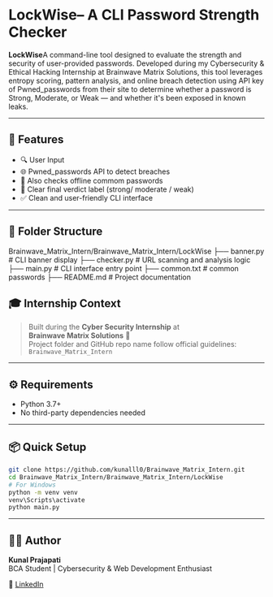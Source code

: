 # LockWise– A CLI Password Strength Checker

**LockWise**A command-line tool designed to evaluate the strength and security of user-provided passwords. Developed during my Cybersecurity & Ethical Hacking Internship at Brainwave Matrix Solutions, this tool leverages entropy scoring, pattern analysis, and online breach detection using API key of Pwned_passwords from their site to determine whether a password is Strong, Moderate, or Weak — and whether it's been exposed in known leaks.


---

## 🚀 Features

- 🔍 User Input
- 🌐 Pwned_passwords API to detect breaches
- 🔡 Also checks offline commom passwords
- 🧾 Clear final verdict label (strong/ moderate / weak)
- ✅ Clean and user-friendly CLI interface

---
## 📂 Folder Structure

Brainwave_Matrix_Intern/Brainwave_Matrix_Intern/LockWise
├── banner.py # CLI banner display
├── checker.py # URL scanning and analysis logic
├── main.py # CLI interface entry point
├── common.txt # common passwords
├── README.md # Project documentation

## 🎓 Internship Context

> Built during the **Cyber Security Internship** at  
> **Brainwave Matrix Solutions** 🧠  
> Project folder and GitHub repo name follow official guidelines:  
> `Brainwave_Matrix_Intern`

---

## ⚙️ Requirements

- Python 3.7+
- No third-party dependencies needed

---

##  📦 Quick Setup

```bash
git clone https://github.com/kunalll0/Brainwave_Matrix_Intern.git
cd Brainwave_Matrix_Intern/Brainwave_Matrix_Intern/LockWise
# For Windows
python -m venv venv
venv\Scripts\activate
python main.py

```

---
## 👨‍💻 Author

**Kunal Prajapati**  
BCA Student | Cybersecurity & Web Development Enthusiast  

🔗 [LinkedIn](https://www.linkedin.com/in/kunall0/)